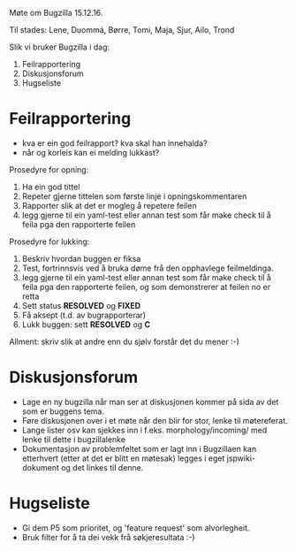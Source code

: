 Møte om Bugzilla 15.12.16.

Til stades: Lene, Duommá, Børre, Tomi, Maja, Sjur, Ailo, Trond

Slik vi bruker Bugzilla i dag:

1. Feilrapportering
1. Diskusjonsforum
1. Hugseliste

#  Feilrapportering

* kva er ein god feilrapport? kva skal han innehalda?
* når og korleis kan ei melding lukkast?

Prosedyre for opning:

1. Ha ein god tittel
1. Repeter gjerne tittelen som første linje i opningskommentaren
1. Rapporter slik at det er mogleg å repetere feilen
1. legg gjerne til ein yaml-test eller annan test som får make check til å feila pga den rapporterte feilen

Prosedyre for lukking:

1. Beskriv hvordan buggen er fiksa
1. Test, fortrinnsvis ved å bruka døme frå den opphavlege feilmeldinga.
1. legg gjerne til ein yaml-test eller annan test som får make check til å feila pga den rapporterte feilen, og som demonstrerer at feilen no er retta
1. Sett status **RESOLVED** og **FIXED**
1. Få aksept (t.d. av bugrapporterar)
1. Lukk buggen: sett **RESOLVED** og **C**

Allment: skriv slik at andre enn du sjølv forstår det du mener  :-)

#  Diskusjonsforum

* Lage en ny bugzilla når man ser at diskusjonen kommer på sida av det som er buggens tema.
* Føre diskusjonen over i et møte når den blir for stor, lenke til møtereferat.
* Lange lister osv kan sjekkes inn i f.eks. morphology/incoming/ med lenke til dette i bugzillalenke
* Dokumentasjon av problemfeltet som er lagt inn i Bugzillaen kan etterhvert (etter at det er blitt en møtesak) legges i eget jspwiki-dokument og det linkes til denne.

#  Hugseliste

* Gi dem P5 som prioritet, og 'feature request' som alvorlegheit.
* Bruk filter for å ta dei vekk frå søkjeresultata :-)
